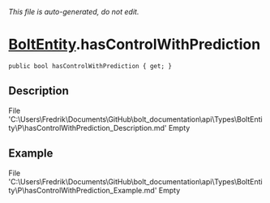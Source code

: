 *This file is auto-generated, do not edit.*

# [BoltEntity](Types/BoltEntity.md).hasControlWithPrediction
`public bool hasControlWithPrediction { get; }`
## Description
File 'C:\Users\Fredrik\Documents\GitHub\bolt_documentation\api\Types\BoltEntity\P\hasControlWithPrediction_Description.md' Empty
## Example
File 'C:\Users\Fredrik\Documents\GitHub\bolt_documentation\api\Types\BoltEntity\P\hasControlWithPrediction_Example.md' Empty

